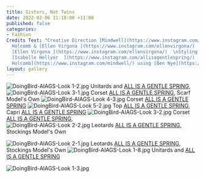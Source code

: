 ```yaml
---
title: Sisters, Not Twins
date: 2022-02-06 11:18:00 +11:00
published: false
categories:
- Fashion
Credits Text: "Creative Direction [Mindwell](https://www.instagram.com/mindwell/)
  Holcomb & [Ellen Virgona ](https://www.instagram.com/ellenvirgona/)  \nPhotography
  [Ellen Virgona ](https://www.instagram.com/ellenvirgona/)  \nStyling & Photo Assistant
  [Isabelle Hellyer  ](https://www.instagram.com/allisagentlespring/)  \nBeauty [Mindwell
  Holcomb](https://www.instagram.com/mindwell/) using [Ben Nye](https://www.instagram.com/bennyemakeup/)."
layout: gallery
---
```


![DoingBird-AIAGS-Look 1-2.jpg](/uploads/DoingBird-AIAGS-Look%201-2.jpg)
 Unitards and [ALL IS A GENTLE SPRING](https://www.instagram.com/allisagentlespring/), 
![DoingBird-AIAGS-Look 3-1.jpg](/uploads/DoingBird-AIAGS-Look%203-1.jpg)
Corset [ALL IS A GENTLE SPRING](https://www.instagram.com/allisagentlespring/), Scarf Model's Own 
![DoingBird-AIAGS-Look 4-3.jpg](/uploads/DoingBird-AIAGS-Look%204-3.jpg)
Corset [ALL IS A GENTLE SPRING](https://www.instagram.com/allisagentlespring/)
![DoingBird-AIAGS-Look 5-2.jpg](/uploads/DoingBird-AIAGS-Look%205-2.jpg)
Top [ALL IS A GENTLE SPRING](https://www.instagram.com/allisagentlespring/),  Capri [ALL IS A GENTLE SPRING](https://www.instagram.com/allisagentlespring/)
![DoingBird-AIAGS-Look 3-2.jpg](/uploads/DoingBird-AIAGS-Look%203-2.jpg)
Corset [ALL IS A GENTLE SPRING](https://www.instagram.com/allisagentlespring/),  
![DoingBird-AIAGS-Look 2-2.jpg](/uploads/DoingBird-AIAGS-Look%202-2.jpg)
Leotards [ALL IS A GENTLE SPRING](https://www.instagram.com/allisagentlespring/), Stockings Model's Own

![DoingBird-AIAGS-Look 2-1.jpg](/uploads/DoingBird-AIAGS-Look%202-1.jpg)
Leotards [ALL IS A GENTLE SPRING](https://www.instagram.com/allisagentlespring/), Stockings Model's Own
![DoingBird-AIAGS-Look 1-8.jpg](/uploads/DoingBird-AIAGS-Look%201-8.jpg)
Unitards and [ALL IS A GENTLE SPRING](https://www.instagram.com/allisagentlespring/)


![DoingBird-AIAGS-Look 1-3.jpg](/uploads/DoingBird-AIAGS-Look%201-3.jpg)

